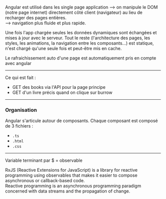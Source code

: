 Angular est utilisé dans les single page application --> on manipule le DOM (notre page internet) 
directement côté client (navigateur) au lieu de recharger des pages entières.  
--> navigation plus fluide et plus rapide. 

Une fois l'app chargée seules les données dynamiques sont 
échangées et mises à jour avec le serveur. Tout le reste (l'architecture des pages, les styles, les animations, 
la navigation entre les composants...) est statique, n'est chargé qu'une seule fois et peut-être mis en cache.

Le rafraichissement auto d'une page est automatiquement pris en compte avec angular

---

Ce qui est fait :  
* GET des books via l'API pour la page principe
* GET d'un livre précis quand on clique sur burrow

---

### Organisation

Angular s'articule autour de composants. Chaque composant est composé de 3 fichiers :
* `.ts`
* `.html`
* `.css`

---

Variable terminant par $ = observable

RxJS (Reactive Extensions for JavaScript) is a library for reactive programming using observables that makes it easier to compose asynchronous or callback-based code.  
Reactive programming is an asynchronous programming paradigm concerned with data streams and the propagation of change.
